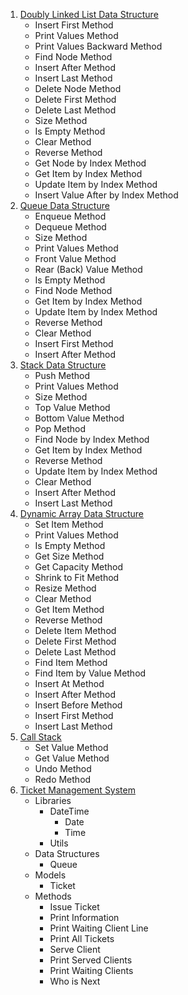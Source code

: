 1. [Doubly Linked List Data Structure](src/_1_doubly_linked_list_data_structure)
    - Insert First Method
    - Print Values Method
    - Print Values Backward Method
    - Find Node Method
    - Insert After Method
    - Insert Last Method
    - Delete Node Method
    - Delete First Method
    - Delete Last Method
    - Size Method
    - Is Empty Method
    - Clear Method
    - Reverse Method
    - Get Node by Index Method
    - Get Item by Index Method
    - Update Item by Index Method
    - Insert Value After by Index Method
2. [Queue Data Structure](src/_2_queue_data_structure)
    - Enqueue Method
    - Dequeue Method
    - Size Method
    - Print Values Method
    - Front Value Method
    - Rear (Back) Value Method
    - Is Empty Method
    - Find Node Method
    - Get Item by Index Method
    - Update Item by Index Method
    - Reverse Method
    - Clear Method
    - Insert First Method
    - Insert After Method
3. [Stack Data Structure](src/_3_stack_data_structure)
    - Push Method
    - Print Values Method
    - Size Method
    - Top Value Method
    - Bottom Value Method
    - Pop Method
    - Find Node by Index Method
    - Get Item by Index Method
    - Reverse Method
    - Update Item by Index Method
    - Clear Method
    - Insert After Method
    - Insert Last Method
4. [Dynamic Array Data Structure](src/_4_dynamic_array_data_structure)
    - Set Item Method
    - Print Values Method
    - Is Empty Method
    - Get Size Method
    - Get Capacity Method
    - Shrink to Fit Method
    - Resize Method
    - Clear Method
    - Get Item Method
    - Reverse Method
    - Delete Item Method
    - Delete First Method
    - Delete Last Method
    - Find Item Method
    - Find Item by Value Method
    - Insert At Method
    - Insert After Method
    - Insert Before Method
    - Insert First Method
    - Insert Last Method
5. [Call Stack](src/_5_call_stack)
    - Set Value Method
    - Get Value Method
    - Undo Method
    - Redo Method
6. [Ticket Management System](src/_6_ticket_management_system)
    - Libraries
        - DateTime
            - Date
            - Time
        - Utils
    - Data Structures
        - Queue
    - Models
        - Ticket
    - Methods
        - Issue Ticket
        - Print Information
        - Print Waiting Client Line
        - Print All Tickets
        - Serve Client
        - Print Served Clients
        - Print Waiting Clients
        - Who is Next
